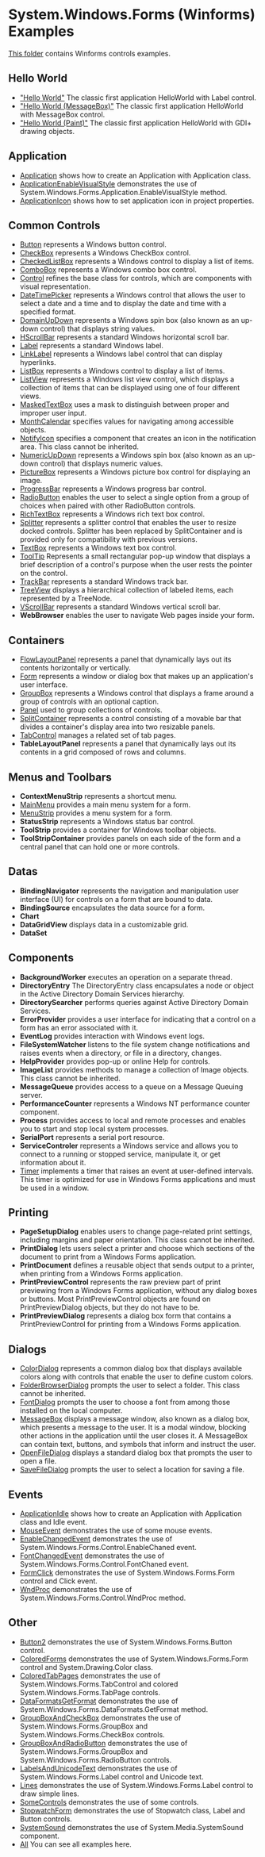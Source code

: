 # System.Windows.Forms (Winforms) Examples

[This folder](.) contains Winforms controls examples.

## Hello World

* ["Hello World"](./HelloWorldForm/README.md) The classic first application HelloWorld with Label control.
* ["Hello World (MessageBox)"](./HelloWorldMessageBox/README.md) The classic first application HelloWorld with MessageBox control.
* ["Hello World (Paint)"](./HelloWorldPaint/README.md) The classic first application HelloWorld with GDI+ drawing objects.

## Application

* [Application](./Application/README.md) shows how to create an Application with Application class.
* [ApplicationEnableVisualStyle](ApplicationEnableVisualStyle/README.md) demonstrates the use of System.Windows.Forms.Application.EnableVisualStyle method.
* [ApplicationIcon](ApplicationIcon/README.md) shows how to set application icon in project properties.

## Common Controls

* [Button](./Button/README.md) represents a Windows button control.
* [CheckBox](./CheckBox/README.md) represents a Windows CheckBox control.
* [CheckedListBox](CheckedListBox/README.md) represents a Windows control to display a list of items.
* [ComboBox](ComboBox/README.md) represents a Windows combo box control.
* [Control](./Control/README.md) refines the base class for controls, which are components with visual representation.
* [DateTimePicker](DateTimePicker/README.md) represents a Windows control that allows the user to select a date and a time and to display the date and time with a specified format.
* [DomainUpDown](DomainUpDown/README.md) represents a Windows spin box (also known as an up-down control) that displays string values.
* [HScrollBar](HScrollBar/README.md) represents a standard Windows horizontal scroll bar.
* [Label](Label/README.md) represents a standard Windows label.
* [LinkLabel](LinkLabel/README.md) represents a Windows label control that can display hyperlinks.
* [ListBox](ListBox/README.md) represents a Windows control to display a list of items.
* [ListView](ListView/README.md) represents a Windows list view control, which displays a collection of items that can be displayed using one of four different views.
* [MaskedTextBox](MaskedTextBox/README.md) uses a mask to distinguish between proper and improper user input.
* [MonthCalendar](MonthCalendar/README.md) specifies values for navigating among accessible objects.
* [NotifyIcon](NotifyIcon/README.md) specifies a component that creates an icon in the notification area. This class cannot be inherited.
* [NumericUpDown](NumericUpDown/README.md) represents a Windows spin box (also known as an up-down control) that displays numeric values.
* [PictureBox](PictureBox/README.md) represents a Windows picture box control for displaying an image.
* [ProgressBar](./ProgressBar/README.md) represents a Windows progress bar control.
* [RadioButton](./RadioButton/README.md) enables the user to select a single option from a group of choices when paired with other RadioButton controls.
* [RichTextBox](./RichTextBox/README.md) represents a Windows rich text box control.
* [Splitter](Splitter/README.md) represents a splitter control that enables the user to resize docked controls. Splitter has been replaced by SplitContainer and is provided only for compatibility with previous versions.
* [TextBox](./TextBox/README.md) represents a Windows text box control.
* [ToolTip](./ToolTip/README.md) Represents a small rectangular pop-up window that displays a brief description of a control's purpose when the user rests the pointer on the control.
* [TrackBar](./TrackBar/README.md) represents a standard Windows track bar.
* [TreeView](./TreeView/README.md) displays a hierarchical collection of labeled items, each represented by a TreeNode.
* [VScrollBar](VScrollBar/README.md) represents a standard Windows vertical scroll bar.
* **WebBrowser** enables the user to navigate Web pages inside your form.

## Containers

* [FlowLayoutPanel](./FlowLayoutPanel/README.md) represents a panel that dynamically lays out its contents horizontally or vertically.
* [Form](./Form/README.md) represents a window or dialog box that makes up an application's user interface.
* [GroupBox](./GroupBox/README.md) represents a Windows control that displays a frame around a group of controls with an optional caption.
* [Panel](./Panel/README.md) used to group collections of controls.
* [SplitContainer](./SplitContainer/README.md) represents a control consisting of a movable bar that divides a container's display area into two resizable panels.
* [TabControl](./TabControl/README.md) manages a related set of tab pages.
* **TableLayoutPanel** represents a panel that dynamically lays out its contents in a grid composed of rows and columns.

## Menus and Toolbars

* **ContextMenuStrip** represents a shortcut menu.
* [MainMenu](MainMenu/README.md) provides a main menu system for a form.
* [MenuStrip](MenuStrip/README.md) provides a menu system for a form.
* **StatusStrip** represents a Windows status bar control.
* **ToolStrip** provides a container for Windows toolbar objects.
* **ToolStripContainer** provides panels on each side of the form and a central panel that can hold one or more controls.

## Datas

* **BindingNavigator** represents the navigation and manipulation user interface (UI) for controls on a form that are bound to data.
* **BindingSource** encapsulates the data source for a form.
* **Chart** 
* **DataGridView** displays data in a customizable grid.
* **DataSet** 

## Components

* **BackgroundWorker** executes an operation on a separate thread.
* **DirectoryEntry** The DirectoryEntry class encapsulates a node or object in the Active Directory Domain Services hierarchy.
* **DirectorySearcher** performs queries against Active Directory Domain Services.
* **ErrorProvider** provides a user interface for indicating that a control on a form has an error associated with it.
* **EventLog** provides interaction with Windows event logs.
* **FileSystemWatcher** listens to the file system change notifications and raises events when a directory, or file in a directory, changes.
* **HelpProvider** provides pop-up or online Help for controls.
* **ImageList** provides methods to manage a collection of Image objects. This class cannot be inherited.
* **MessageQueue** provides access to a queue on a Message Queuing server.
* **PerformanceCounter** represents a Windows NT performance counter component.
* **Process** provides access to local and remote processes and enables you to start and stop local system processes.
* **SerialPort** represents a serial port resource.
* **ServiceControler** represents a Windows service and allows you to connect to a running or stopped service, manipulate it, or get information about it.
* [Timer](./TimerForm/README.md) implements a timer that raises an event at user-defined intervals. This timer is optimized for use in Windows Forms applications and must be used in a window.

## Printing

* **PageSetupDialog** enables users to change page-related print settings, including margins and paper orientation. This class cannot be inherited.
* **PrintDialog** lets users select a printer and choose which sections of the document to print from a Windows Forms application.
* **PrintDocument** defines a reusable object that sends output to a printer, when printing from a Windows Forms application.
* **PrintPreviewControl** represents the raw preview part of print previewing from a Windows Forms application, without any dialog boxes or buttons. Most PrintPreviewControl objects are found on PrintPreviewDialog objects, but they do not have to be.
* **PrintPreviewDialog** represents a dialog box form that contains a PrintPreviewControl for printing from a Windows Forms application.

## Dialogs

* [ColorDialog](./ColorDialog/README.md) represents a common dialog box that displays available colors along with controls that enable the user to define custom colors.
* [FolderBrowserDialog](./FolderBrowserDialog/README.md) prompts the user to select a folder. This class cannot be inherited.
* [FontDialog](./FontDialog/README.md) prompts the user to choose a font from among those installed on the local computer.
* [MessageBox](./MessageBox/README.md) displays a message window, also known as a dialog box, which presents a message to the user. It is a modal window, blocking other actions in the application until the user closes it. A MessageBox can contain text, buttons, and symbols that inform and instruct the user.
* [OpenFileDialog](./OpenFileDialog/README.md) displays a standard dialog box that prompts the user to open a file.
* [SaveFileDialog](./SaveFileDialog/README.md) prompts the user to select a location for saving a file.

## Events

* [ApplicationIdle](./ApplicationIdle/README.md) shows how to create an Application with Application class and Idle event.
* [MouseEvent](./MouseEvent/README.md) demonstrates the use of some mouse events.
* [EnableChangedEvent](./EnableChangedEvent/README.md) demonstrates the use of System.Windows.Forms.Control.EnableChaned event.
* [FontChangedEvent](./FontChangedEvent/README.md) demonstrates the use of System.Windows.Forms.Control.FontChaned event.
* [FormClick](./FormClick/README.md) demonstrates the use of System.Windows.Forms.Form control and Click event.
* [WndProc](./WndProc/README.md) demonstrates the use of System.Windows.Forms.Control.WndProc method.

## Other

* [Button2](./Button2/README.md) demonstrates the use of System.Windows.Forms.Button control.
* [ColoredForms](./ColoredForms/README.md) demonstrates the use of System.Windows.Forms.Form control and System.Drawing.Color class.
* [ColoredTabPages](./ColoredTabPages/README.md) demonstrates the use of System.Windows.Forms.TabControl and colored System.Windows.Forms.TabPage controls.
* [DataFormatsGetFormat](./DataFormatsGetFormat/README.md) demonstrates the use of System.Windows.Forms.DataFormats.GetFormat method.
* [GroupBoxAndCheckBox](./GroupBoxAndCheckBox/README.md) demonstrates the use of System.Windows.Forms.GroupBox and System.Windows.Forms.CheckBox controls.
* [GroupBoxAndRadioButton](./GroupBoxAndRadioButton/README.md) demonstrates the use of System.Windows.Forms.GroupBox and System.Windows.Forms.RadioButton controls.
* [LabelsAndUnicodeText](./LabelsAndUnicodeText/README.md) demonstrates the use of System.Windows.Forms.Label control and Unicode text.
* [Lines](./Lines/README.md) demonstrates the use of System.Windows.Forms.Label control to draw simple lines.
* [SomeControls](./SomeControls/README.md) demonstrates the use of some controls.
* [StopwatchForm](./StopwatchForm/README.md) demonstrates the use of Stopwatch class, Label and Button controls.
* [SystemSound](./SystemSound/README.md) demonstrates the use of System.Media.SystemSound component.
* [All](.) You can see all examples here. 
